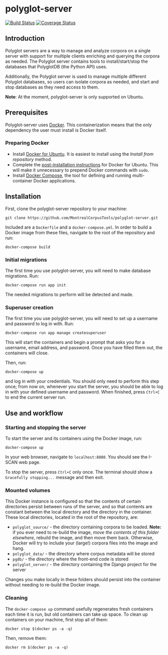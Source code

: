 # polyglot-server

[![Build Status](https://travis-ci.org/MontrealCorpusTools/polyglot-server.svg?branch=master)](https://travis-ci.org/MontrealCorpusTools/polyglot-server)
[![Coverage Status](https://coveralls.io/repos/github/MontrealCorpusTools/polyglot-server/badge.svg?branch=master)](https://coveralls.io/github/MontrealCorpusTools/polyglot-server?branch=master)

## Introduction

Polyglot servers are a way to manage and analyze corpora on a single server with support for multiple clients enriching and querying the corpora as needed.  The Polyglot server contains tools to install/start/stop the databases that PolyglotDB (the Python API) uses.

Additionally, the Polyglot server is used to manage multiple different Polyglot databases, so users can isolate corpora as needed, and start and stop databases as they need access to them.

**Note**: At the moment, polyglot-server is only supported on Ubuntu.

## Prerequisites
Polyglot-server uses [Docker](https://www.docker.com/what-docker). This containerization means that the only dependency the user must install is Docker itself.

### Preparing Docker
* Install [Docker for Ubuntu](https://docs.docker.com/install/linux/docker-ce/ubuntu/#install-docker-ce). It is easiest to install using the *Install from repository* method.
* Complete the [post-installation instructions](https://docs.docker.com/install/linux/linux-postinstall/) for Docker for Ubuntu. This will make it unnecessary to prepend Docker commands with `sudo`.
* Install [Docker Compose](https://docs.docker.com/compose/install/), the tool for defining and running multi-container Docker applications.

## Installation

First, clone the polyglot-server repository to your machine:

``git clone https://github.com/MontrealCorpusTools/polyglot-server.git``

Included are a `Dockerfile` and a `docker-compose.yml`. In order to build a Docker image from these files, navigate to the root of the repository and run:

``docker-compose build``

### Initial migrations

The first time you use polyglot-server, you will need to make database migrations. Run:

``docker-compose run app init``

The needed migrations to perform will be detected and made.

### Superuser creation
The first time you use polyglot-server, you will need to set up a username and password to log in with. Run:

``docker-compose run app manage createsuperuser``

This will start the containers and begin a prompt that asks you for a username, email address, and password. Once you have filled them out, the containers will close.

Then, run:

``docker-compose up``

and log in with your credentials. You should only need to perform this step once; from now on, whenever you start the server, you should be able to log in with your defined username and password. When finished, press `Ctrl+C` to end the current server run.

## Use and workflow

### Starting and stopping the server
To start the server and its containers using the Docker image, run:

``docker-compose up``

In your web browser, navigate to `localhost:8080`. You should see the I-SCAN web page.

To stop the server, press `Ctrl+C` only once. The terminal should show a `Gracefully stopping...` message and then exit.


### Mounted volumes

This Docker instance is configured so that the contents of certain directories persist between runs of the server, and so that contents are constant between the local directory and the directory in the container. These local directories, located in the root of the repository, are:

* `polyglot_source/` - the directory containing corpora to be loaded. **Note:** if you ever need to re-build the image, *move the contents of this folder elsewhere*, rebuild the image, and then move them back. Otherwise, Docker will try to include your (large!) corpora files into the image and hang.
* `polyglot_data/` - the directory where corpus metadata will be stored
* `pgdb/` - the directory where the front-end code is stored
* `polyglot_server/` - the directory containing the Django project for the server

Changes you make locally in these folders should persist into the container without needing to re-build the Docker image.

### Cleaning
The `docker-compose up` command usefully regenerates fresh containers each time it is run, but old containers can take up space. To clean up containers on your machine, first stop all of them:

```docker stop $(docker ps -a -q)```

Then, remove them:

``docker rm $(docker ps -a -q)``


